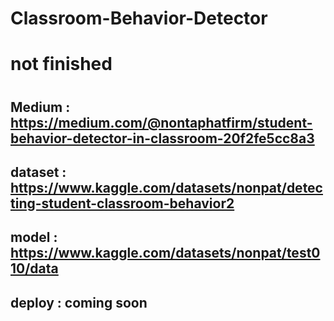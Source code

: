 # Classroom-Behavior-Detector
# not finished
#
## Medium : https://medium.com/@nontaphatfirm/student-behavior-detector-in-classroom-20f2fe5cc8a3
## dataset : https://www.kaggle.com/datasets/nonpat/detecting-student-classroom-behavior2
## model : https://www.kaggle.com/datasets/nonpat/test010/data
## deploy : coming soon